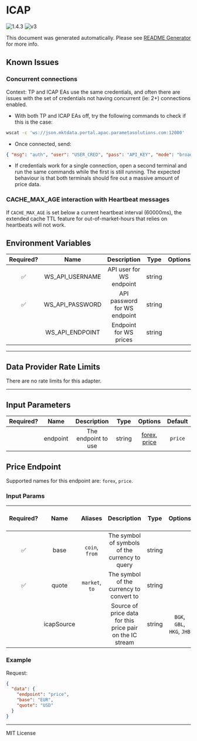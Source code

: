 # ICAP

![1.4.3](https://img.shields.io/github/package-json/v/smartcontractkit/external-adapters-js?filename=packages/sources/icap/package.json) ![v3](https://img.shields.io/badge/framework%20version-v3-blueviolet)

This document was generated automatically. Please see [README Generator](../../scripts#readme-generator) for more info.

## Known Issues

### Concurrent connections

Context: TP and ICAP EAs use the same credentials, and often there are issues with the set of credentials not having concurrent (ie: 2+) connections enabled.

- With both TP and ICAP EAs off, try the following commands to check if this is the case:

```bash
wscat -c 'ws://json.mktdata.portal.apac.parametasolutions.com:12000'
```

- Once connected, send:

```json
{ "msg": "auth", "user": "USER_CRED", "pass": "API_KEY", "mode": "broadcast" }
```

- If credentials work for a single connection, open a second terminal and run the same commands while the first is still running. The expected behaviour is that both terminals should fire out a massive amount of price data.

### CACHE_MAX_AGE interaction with Heartbeat messages

If `CACHE_MAX_AGE` is set below a current heartbeat interval (60000ms), the extended cache TTL feature for out-of-market-hours that relies on heartbeats will not work.

## Environment Variables

| Required? |      Name       |         Description          |  Type  | Options |                           Default                           |
| :-------: | :-------------: | :--------------------------: | :----: | :-----: | :---------------------------------------------------------: |
|    ✅     | WS_API_USERNAME |   API user for WS endpoint   | string |         |                                                             |
|    ✅     | WS_API_PASSWORD | API password for WS endpoint | string |         |                                                             |
|           | WS_API_ENDPOINT |    Endpoint for WS prices    | string |         | `ws://json.mktdata.portal.apac.parametasolutions.com:12000` |

---

## Data Provider Rate Limits

There are no rate limits for this adapter.

---

## Input Parameters

| Required? |   Name   |     Description     |  Type  |                      Options                       | Default |
| :-------: | :------: | :-----------------: | :----: | :------------------------------------------------: | :-----: |
|           | endpoint | The endpoint to use | string | [forex](#price-endpoint), [price](#price-endpoint) | `price` |

## Price Endpoint

Supported names for this endpoint are: `forex`, `price`.

### Input Params

| Required? |    Name    |    Aliases     |                        Description                        |  Type  |          Options           | Default | Depends On | Not Valid With |
| :-------: | :--------: | :------------: | :-------------------------------------------------------: | :----: | :------------------------: | :-----: | :--------: | :------------: |
|    ✅     |    base    | `coin`, `from` |      The symbol of symbols of the currency to query       | string |                            |         |            |                |
|    ✅     |   quote    | `market`, `to` |         The symbol of the currency to convert to          | string |                            |         |            |                |
|           | icapSource |                | Source of price data for this price pair on the IC stream | string | `BGK`, `GBL`, `HKG`, `JHB` |  `GBL`  |            |                |

### Example

Request:

```json
{
  "data": {
    "endpoint": "price",
    "base": "EUR",
    "quote": "USD"
  }
}
```

---

MIT License
